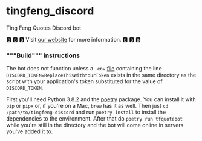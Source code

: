 # tingfeng_discord

Ting Feng Quotes Discord bot

:b: :b: :b: Visit [our website](https://xn--137h.ga) for more information. :b: :b: :b:

### """Build""" instructions

The bot does not function unless a `.env` [file](https://pypi.org/project/python-dotenv/) containing the line `DISCORD_TOKEN=ReplaceThisWithYourToken` exists in the same directory as the script with your application's token substituted for the value of `DISCORD_TOKEN`.

First you'll need Python 3.8.2 and the [poetry](https://python-poetry.org/) package. You can install it with `pip` or `pipx` or, if you're on a Mac, `brew` has it as well. Then just `cd /path/to/tingfeng-discord` and run `poetry install` to install the dependencies to the environment. After that do `poetry run tfquotebot` while you're still in the directory and the bot will come online in servers you've added it to.
